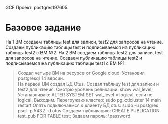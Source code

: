 GCE
Проект: postgres197605.

# Базовое задание 

На 1 ВМ создаем таблицы test для записи, test2 для запросов на чтение. Создаем публикацию таблицы test и подписываемся на публикацию таблицы test2 с ВМ №2. На 2 ВМ создаем таблицы test2 для записи, test для запросов на чтение. Создаем публикацию таблицы test2 и подписываемся на публикацию таблицы test1 с ВМ №1:

> Создал четыре ВМ на ресурсе от Google cloud. Установил postgresql 14 версии.  
> На первой ВМ создал БД Otus. Создал таблицу test для записи и test2 для чтения.
> Смотрю уровень реликации: show wal_level; Устанавливаю: ALTER SYSTEM SET wal_level = logical, если не logical. 
> Выходим. Перегружаю кластер: sudo pg_ctlcluster 14 main restart
> Опять подключаемся к клиенту БД otus: sudo -u postgres psql -p 5432 -d otus
> Создаем публикацию: CREATE PUBLICATION test_pub FOR TABLE test;
> Задаем пароль: \password 
> 
